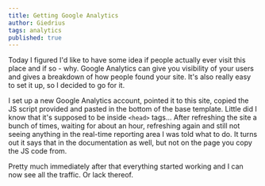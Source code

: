 ```yaml
---
title: Getting Google Analytics
author: Giedrius
tags: analytics
published: true
---
```


Today I figured I'd like to have some idea if people actually ever visit this
place and if so - why. Google Analytics can give you visibility of your users
and gives a breakdown of how people found your site. It's also really easy to
set it up, so I decided to go for it.

I set up a new Google Analytics account, pointed it to this site, copied the JS
script provided and pasted in the bottom of the base template. Little did I
know that it's supposed to be inside `<head>` tags... After refreshing the site
a bunch of times, waiting for about an hour, refreshing again and still not
seeing anything in the real-time reporting area I was told what to do. It turns
out it says that in the documentation as well, but not on the page you copy the
JS code from.

Pretty much immediately after that everything started working and I can now
see all the traffic. Or lack thereof.
